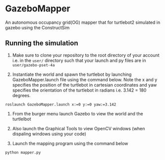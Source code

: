 # GazeboMapper
An autonomous occupancy grid(OG) mapper that for turtlebot2 simulated in gazebo using the ConstructSim



## Running the simulation
1. Make sure to clone your repository to the root directory of your account i.e. in the `user/` directory such that your launch and py files are in `user/gazebo-pset-4a`

1. Instantiate the world and spawn the turtlebot by launching GazeboMapper.launch file using the command below. Note the x and y specifies the position of the turtlebot in cartesian coordinates and yaw specifies the orientation of the turtlebot in radians i.e. 3.142 = 180 degrees.

`roslaunch GazeboMapper.launch x:=0 y:=0 yaw:=3.142`

1. From the burger menu launch Gazebo to view the world and the turtlelbot

1. Also launch the Graphical Tools to view OpenCV windows (when dispaling windows using your code)

1. Launch the mapping program using the command below

`python mapper.py`


